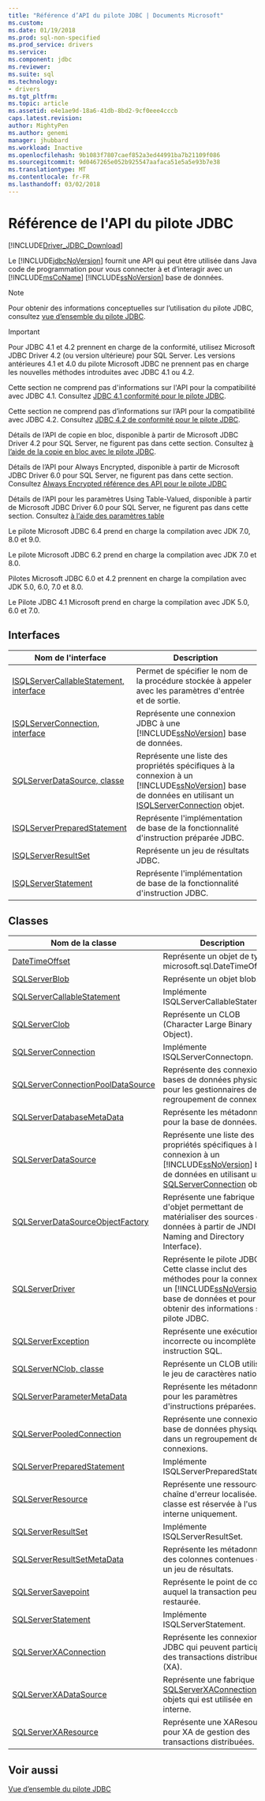 ```yaml
---
title: "Référence d’API du pilote JDBC | Documents Microsoft"
ms.custom: 
ms.date: 01/19/2018
ms.prod: sql-non-specified
ms.prod_service: drivers
ms.service: 
ms.component: jdbc
ms.reviewer: 
ms.suite: sql
ms.technology:
- drivers
ms.tgt_pltfrm: 
ms.topic: article
ms.assetid: e4e1ae9d-18a6-41db-8bd2-9cf0eee4cccb
caps.latest.revision: 
author: MightyPen
ms.author: genemi
manager: jhubbard
ms.workload: Inactive
ms.openlocfilehash: 9b1083f7807caef852a3ed44991ba7b21109f086
ms.sourcegitcommit: 9d0467265e052b925547aafaca51e5a5e93b7e38
ms.translationtype: MT
ms.contentlocale: fr-FR
ms.lasthandoff: 03/02/2018
---
```

# <a name="jdbc-driver-api-reference"></a>Référence de l'API du pilote JDBC
[!INCLUDE[Driver_JDBC_Download](../../../includes/driver_jdbc_download.md)]

  Le [!INCLUDE[jdbcNoVersion](../../../includes/jdbcnoversion_md.md)] fournit une API qui peut être utilisée dans Java code de programmation pour vous connecter à et d’interagir avec un [!INCLUDE[msCoName](../../../includes/msconame_md.md)] [!INCLUDE[ssNoVersion](../../../includes/ssnoversion_md.md)] base de données.  
  
> [!NOTE]  
>  Pour obtenir des informations conceptuelles sur l’utilisation du pilote JDBC, consultez [vue d’ensemble du pilote JDBC](../../../connect/jdbc/overview-of-the-jdbc-driver.md).  
  
> [!IMPORTANT]  
>  Pour JDBC 4.1 et 4.2 prennent en charge de la conformité, utilisez Microsoft JDBC Driver 4.2 (ou version ultérieure) pour SQL Server. Les versions antérieures 4.1 et 4.0 du pilote Microsoft JDBC ne prennent pas en charge les nouvelles méthodes introduites avec JDBC 4.1 ou 4.2.  
>   
>  Cette section ne comprend pas d'informations sur l'API pour la compatibilité avec JDBC 4.1. Consultez [JDBC 4.1 conformité pour le pilote JDBC](../../../connect/jdbc/jdbc-4-1-compliance-for-the-jdbc-driver.md).  
>   
>  Cette section ne comprend pas d’informations sur l’API pour la compatibilité avec JDBC 4.2. Consultez [JDBC 4.2 de conformité pour le pilote JDBC](../../../connect/jdbc/jdbc-4-2-compliance-for-the-jdbc-driver.md).  
>   
>  Détails de l’API de copie en bloc, disponible à partir de Microsoft JDBC Driver 4.2 pour SQL Server, ne figurent pas dans cette section. Consultez [à l’aide de la copie en bloc avec le pilote JDBC](../../../connect/jdbc/using-bulk-copy-with-the-jdbc-driver.md).  
>   
>  Détails de l’API pour Always Encrypted, disponible à partir de Microsoft JDBC Driver 6.0 pour SQL Server, ne figurent pas dans cette section. Consultez [Always Encrypted référence des API pour le pilote JDBC](../../../connect/jdbc/always-encrypted-api-reference-for-the-jdbc-driver.md)  
>   
>  Détails de l’API pour les paramètres Using Table-Valued, disponible à partir de Microsoft JDBC Driver 6.0 pour SQL Server, ne figurent pas dans cette section. Consultez [à l’aide des paramètres table](../../../connect/jdbc/using-table-valued-parameters.md)  
>   
>  Le pilote Microsoft JDBC 6.4 prend en charge la compilation avec JDK 7.0, 8.0 et 9.0.  
>   
>  Le pilote Microsoft JDBC 6.2 prend en charge la compilation avec JDK 7.0 et 8.0.  
>   
>  Pilotes Microsoft JDBC 6.0 et 4.2 prennent en charge la compilation avec JDK 5.0, 6.0, 7.0 et 8.0.  
>   
>  Le Pilote JDBC 4.1 Microsoft prend en charge la compilation avec JDK 5.0, 6.0 et 7.0.  

## <a name="interfaces"></a>Interfaces  
  
|Nom de l'interface| Description|  
|--------------------|-----------------|  
|[ISQLServerCallableStatement, interface](../../../connect/jdbc/reference/isqlservercallablestatement-interface.md)|Permet de spécifier le nom de la procédure stockée à appeler avec les paramètres d'entrée et de sortie.|  
|[ISQLServerConnection, interface](../../../connect/jdbc/reference/isqlserverconnection-interface.md)|Représente une connexion JDBC à une [!INCLUDE[ssNoVersion](../../../includes/ssnoversion_md.md)] base de données.|  
|[SQLServerDataSource, classe](../../../connect/jdbc/reference/sqlserverdatasource-class.md)|Représente une liste des propriétés spécifiques à la connexion à un [!INCLUDE[ssNoVersion](../../../includes/ssnoversion_md.md)] base de données en utilisant un [ISQLServerConnection](../../../connect/jdbc/reference/sqlserverconnection-class.md) objet.|  
|[ISQLServerPreparedStatement](../../../connect/jdbc/reference/isqlserverpreparedstatement-interface.md)|Représente l'implémentation de base de la fonctionnalité d'instruction préparée JDBC.|  
|[ISQLServerResultSet](../../../connect/jdbc/reference/isqlserverresultset-interface.md)|Représente un jeu de résultats JDBC.|  
|[ISQLServerStatement](../../../connect/jdbc/reference/isqlserverstatement-interface.md)|Représente l'implémentation de base de la fonctionnalité d'instruction JDBC.|  
  
## <a name="classes"></a>Classes  
  
|Nom de la classe| Description|  
|----------------|-----------------|  
|[DateTimeOffset](../../../connect/jdbc/reference/datetimeoffset-class.md)|Représente un objet de type microsoft.sql.DateTimeOffset.|  
|[SQLServerBlob](../../../connect/jdbc/reference/sqlserverblob-class.md)|Représente un objet blob.|  
|[SQLServerCallableStatement](../../../connect/jdbc/reference/sqlservercallablestatement-class.md)|Implémente ISQLServerCallableStatement.|  
|[SQLServerClob](../../../connect/jdbc/reference/sqlserverclob-class.md)|Représente un CLOB (Character Large Binary Object).|  
|[SQLServerConnection](../../../connect/jdbc/reference/sqlserverconnection-class.md)|Implémente ISQLServerConnectopn.|  
|[SQLServerConnectionPoolDataSource](../../../connect/jdbc/reference/sqlserverconnectionpooldatasource-class.md)|Représente des connexions de bases de données physiques pour les gestionnaires de regroupement de connexions.|  
|[SQLServerDatabaseMetaData](../../../connect/jdbc/reference/sqlserverdatabasemetadata-class.md)|Représente les métadonnées pour la base de données.|  
|[SQLServerDataSource](../../../connect/jdbc/reference/isqlserverdatasource-interface.md)|Représente une liste des propriétés spécifiques à la connexion à un [!INCLUDE[ssNoVersion](../../../includes/ssnoversion_md.md)] base de données en utilisant un [SQLServerConnection](../../../connect/jdbc/reference/sqlserverconnection-class.md) objet.|  
|[SQLServerDataSourceObjectFactory](../../../connect/jdbc/reference/sqlserverdatasourceobjectfactory-class.md)|Représente une fabrique d'objet permettant de matérialiser des sources de données à partir de JNDI (Java Naming and Directory Interface).|  
|[SQLServerDriver](../../../connect/jdbc/reference/sqlserverdriver-class.md)|Représente le pilote JDBC. Cette classe inclut des méthodes pour la connexion à un [!INCLUDE[ssNoVersion](../../../includes/ssnoversion_md.md)] base de données et pour obtenir des informations sur le pilote JDBC.|  
|[SQLServerException](../../../connect/jdbc/reference/sqlserverexception-class.md)|Représente une exécution incorrecte ou incomplète d'une instruction SQL.|  
|[SQLServerNClob, classe](../../../connect/jdbc/reference/sqlservernclob-class.md)|Représente un CLOB utilisant le jeu de caractères nationaux.|  
|[SQLServerParameterMetaData](../../../connect/jdbc/reference/sqlserverparametermetadata-class.md)|Représente les métadonnées pour les paramètres d'instructions préparées.|  
|[SQLServerPooledConnection](../../../connect/jdbc/reference/sqlserverpooledconnection-class.md)|Représente une connexion de base de données physique dans un regroupement de connexions.|  
|[SQLServerPreparedStatement](../../../connect/jdbc/reference/sqlserverpreparedstatement-class.md)|Implémente ISQLServerPreparedStatement.|  
|[SQLServerResource](../../../connect/jdbc/reference/sqlserverresource-class.md)|Représente une ressource de chaîne d'erreur localisée. Cette classe est réservée à l'usage interne uniquement.|  
|[SQLServerResultSet](../../../connect/jdbc/reference/sqlserverresultset-class.md)|Implémente ISQLServerResultSet.|  
|[SQLServerResultSetMetaData](../../../connect/jdbc/reference/sqlserverresultsetmetadata-class.md)|Représente les métadonnées des colonnes contenues dans un jeu de résultats.|  
|[SQLServerSavepoint](../../../connect/jdbc/reference/sqlserversavepoint-class.md)|Représente le point de contrôle auquel la transaction peut être restaurée.|  
|[SQLServerStatement](../../../connect/jdbc/reference/sqlserverstatement-class.md)|Implémente ISQLServerStatement.|  
|[SQLServerXAConnection](../../../connect/jdbc/reference/sqlserverxaconnection-class.md)|Représente les connexions JDBC qui peuvent participer à des transactions distribuées (XA).|  
|[SQLServerXADataSource](../../../connect/jdbc/reference/sqlserverxadatasource-class.md)|Représente une fabrique pour [SQLServerXAConnection](../../../connect/jdbc/reference/sqlserverxaconnection-class.md) objets qui est utilisée en interne.|  
|[SQLServerXAResource](../../../connect/jdbc/reference/sqlserverxaresource-class.md)|Représente une XAResource pour XA de gestion des transactions distribuées.|  
  
## <a name="see-also"></a>Voir aussi  
 [Vue d’ensemble du pilote JDBC](../../../connect/jdbc/overview-of-the-jdbc-driver.md)  
  
  
